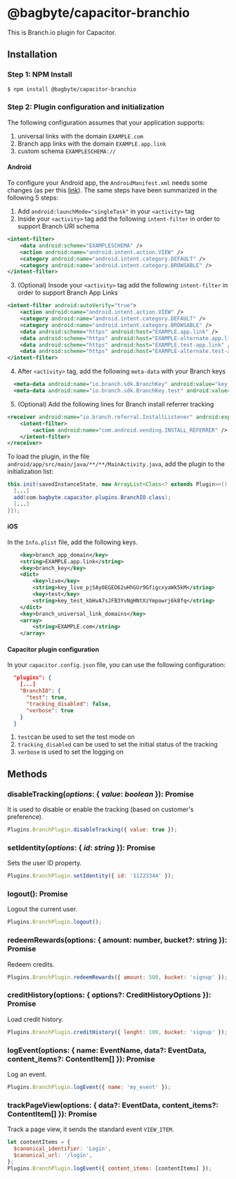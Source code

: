 # @bagbyte/capacitor-branchio
This is Branch.io plugin for Capacitor.

## Installation

### Step 1: NPM Install
```bash
$ npm install @bagbyte/capacitor-branchio
```

### Step 2: Plugin configuration and initialization
The following configuration assumes that your application supports:
1. universal links with the domain `EXAMPLE.com`
2. Branch app links with the domain `EXAMPLE.app.link`
3. custom schema `EXAMPLESCHEMA://`

#### Android
To configure your Android app, the `AndroidManifest.xml` needs some changes (as per this [link](https://docs.branch.io/apps/android/#configure-app)). The same steps have been summarized in the following 5 steps:

1. Add `android:launchMode="singleTask"` in your `<activity>` tag
2. Inside your `<activity>` tag add the following `intent-filter` in order to support Branch URI schema 
```xml
<intent-filter>
    <data android:scheme="EXAMPLESCHEMA" />
    <action android:name="android.intent.action.VIEW" />
    <category android:name="android.intent.category.DEFAULT" />
    <category android:name="android.intent.category.BROWSABLE" />
</intent-filter>
```
3. (Optional) Insode your `<activity>` tag add the following `intent-filter` in order to support Branch App Links 
```xml
<intent-filter android:autoVerify="true">
    <action android:name="android.intent.action.VIEW" />
    <category android:name="android.intent.category.DEFAULT" />
    <category android:name="android.intent.category.BROWSABLE" />
    <data android:scheme="https" android:host="EXAMPLE.app.link" />
    <data android:scheme="https" android:host="EXAMPLE-alternate.app.link" />
    <data android:scheme="https" android:host="EXAMPLE.test-app.link" />
    <data android:scheme="https" android:host="EXAMPLE-alternate.test-app.link" />
</intent-filter>
```
4. After `<activity>` tag, add the following `meta-data` with your Branch keys
```xml
  <meta-data android:name="io.branch.sdk.BranchKey" android:value="key_live_kaFuWw8WvY7yn1d9yYiP8gokwqjV0Sw" />
  <meta-data android:name="io.branch.sdk.BranchKey.test" android:value="key_test_hlxrWC5Zx16DkYmWu4AHiimdqugRYMr" />
```
5. (Optional) Add the following lines for Branch install referrer tracking
```xml
<receiver android:name="io.branch.referral.InstallListener" android:exported="true">
    <intent-filter>
        <action android:name="com.android.vending.INSTALL_REFERRER" />
    </intent-filter>
</receiver>
```

To load the plugin, in the file `android/app/src/main/java/**/**/MainActivity.java`, add the plugin to the initialization list:

```java
this.init(savedInstanceState, new ArrayList<Class<? extends Plugin>>() {{
  [...]
  add(com.bagbyte.capacitor.plugins.BranchIO.class);
  [...]
}});
```

#### iOS
In the `Info.plist` file, add the following keys.

```xml
	<key>branch_app_domain</key>
	<string>EXAMPLE.app.link</string>
	<key>branch_key</key>
	<dict>
		<key>live</key>
		<string>key_live_pjSAy0EGED62uHhGUr9GfigcxyaWk5kM</string>
		<key>test</key>
		<string>key_test_kbHvA7sJFB3YvNgHNtXzYmpowrj6k8fq</string>
	</dict>
	<key>branch_universal_link_domains</key>
	<array>
		<string>EXAMPLE.com</string>
	</array>
```

#### Capacitor plugin configuration
In your `capacitor.config.json` file, you can use the following configuration:

```json
  "plugins": {
    [...]
    "BranchIO": {
      "test": true,
      "tracking_disabled": false,
      "verbose": true
    }
  }
```

1. `test`can be used to set the test mode on
2. `tracking_disabled` can be used to set the initial status of the tracking
3. `verbose` is used to set the logging on

## Methods

### disableTracking(_options_: { _value_: _boolean_ }): Promise<boolean>
It is used to disable or enable the tracking (based on customer's preference).

```js
Plugins.BranchPlugin.disableTracking({ value: true });
```

### setIdentity(_options_: { _id_: _string_ }): Promise<void>
Sets the user ID property.

```js
Plugins.BranchPlugin.setIdentity({ id: '11223344' });
```

### logout(): Promise<void>
Logout the current user.

```js
Plugins.BranchPlugin.logout();
```

### redeemRewards(options: { amount: number, bucket?: string }): Promise<any>
Redeem credits.

```js
Plugins.BranchPlugin.redeemRewards({ amount: 500, bucket: 'signup' });
```

### creditHistory(options: { options?: CreditHistoryOptions }): Promise<any>
Load credit history.

```js
Plugins.BranchPlugin.creditHistory({ lenght: 100, bucket: 'signup' });
```

### logEvent(options: { name: EventName, data?: EventData, content_items?: ContentItem[] }): Promise<void>
Log an event.

```js
Plugins.BranchPlugin.logEvent({ name: 'my_event' });
```

### trackPageView(options: { data?: EventData, content_items?: ContentItem[] }): Promise<void>
Track a page view, it sends the standard event `VIEW_ITEM`.

```js
let contentItems = {
  $canonical_identifier: 'Login',
  $canonical_url: '/login',
};
Plugins.BranchPlugin.logEvent({ content_items: [contentItems] });
```
